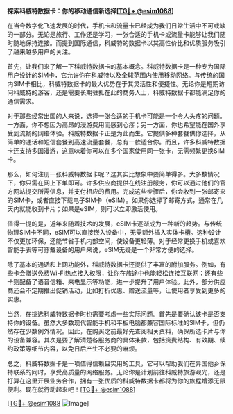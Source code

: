 **探索科威特数据卡：你的移动通信新选择[[TG💪+ @esim1088](https://t.me/s/esim1088)]**

在当今数字化飞速发展的时代，手机卡和流量卡已经成为我们日常生活中不可或缺的一部分。无论是旅行、工作还是学习，一张合适的手机卡或流量卡能够让我们随时随地保持连接。而提到国际通信，科威特的数据卡以其高性价比和优质服务吸引了越来越多用户的关注。

首先，让我们来了解一下科威特数据卡的基本概念。科威特数据卡是一种专为国际用户设计的SIM卡，它允许你在科威特以及全球范围内使用移动网络。与传统的国内SIM卡相比，科威特数据卡的最大优势在于其灵活性和便捷性。无论你是短期访问科威特的游客，还是需要长期驻扎在此的商务人士，科威特数据卡都能满足你的通信需求。

对于那些经常出国的人来说，选择一张合适的手机卡可能是一个令人头疼的问题。一方面，你不想因为高昂的漫游费用而感到心疼；另一方面，你也希望能在国外享受到流畅的网络体验。科威特数据卡正是为此而生。它提供多种套餐供你选择，从简单的通话和短信套餐到高速流量套餐，总有一款适合你。而且，许多科威特数据卡还支持多国漫游，这意味着你可以在多个国家使用同一张卡，无需频繁更换SIM卡。

那么，如何注册一张科威特数据卡呢？这其实比想象中要简单得多。大多数情况下，你只需在网上下单即可。许多供应商提供在线注册服务，你可以通过他们的官方网站提交所需信息，并支付相应的费用。完成这些步骤后，你会收到一张邮寄来的SIM卡，或者直接下载电子SIM卡（eSIM）。如果你选择了邮寄方式，通常在几天内就能收到卡片；如果是eSIM，则可以立即激活使用。

值得一提的是，近年来随着技术的发展，eSIM卡逐渐成为一种新的趋势。与传统物理SIM卡不同，eSIM可以直接嵌入设备中，无需额外插入实体卡槽。这种设计不仅更加环保，还能节省手机内部空间，使设备更轻薄。对于经常更换手机或喜欢智能手表等可穿戴设备的用户来说，eSIM无疑是一个非常方便的选择。

除了基本的通话和上网功能外，科威特数据卡还提供了丰富的附加服务。例如，有些卡会赠送免费Wi-Fi热点接入权限，让你在旅途中也能轻松连接互联网；还有些卡则配备了语音信箱、来电显示等功能，进一步提升了用户体验。此外，部分供应商还会不定期推出促销活动，比如打折优惠、赠送流量等，让使用者享受到更多的实惠。

当然，在挑选科威特数据卡时也需要考虑一些实际问题。首先是要确认该卡是否支持你的设备。虽然大多数现代智能手机和平板电脑都兼容国际标准的SIM卡，但仍然存在少数例外情况。因此，在购买之前最好先查阅相关资料，确保所选卡片与你的设备兼容。其次是要了解清楚各服务商的具体条款，包括资费结构、有效期、续约政策等细节内容，以免日后产生不必要的麻烦。

总之，科威特数据卡是一项值得信赖且实用的工具，它可以帮助我们在异国他乡保持联系的同时，享受高质量的网络服务。无论你是计划前往科威特旅游观光，还是打算在这里开展业务合作，拥有一张优质的科威特数据卡都将为你的旅程增添无限便利。现在就行动起来吧！[[TG💪+ @esim1088](https://t.me/s/esim1088)]

[[TG💪+ @esim1088](https://t.me/s/esim1088) ![Image](https://i.postimg.cc/4NQfJmqS/Snipaste-2025-05-13-00-14-12.png)]